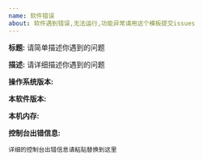 ```yaml
---
name: 软件错误
about: 软件遇到错误,无法运行,功能异常请用这个模板提交issues
---
```


**标题:** 请简单描述你遇到的问题

**描述:** 请详细描述你遇到的问题

**操作系统版本:** 

**本软件版本:** 

**本机内存:**

**控制台出错信息:**

``详细的控制台出错信息请粘贴替换到这里`` 
